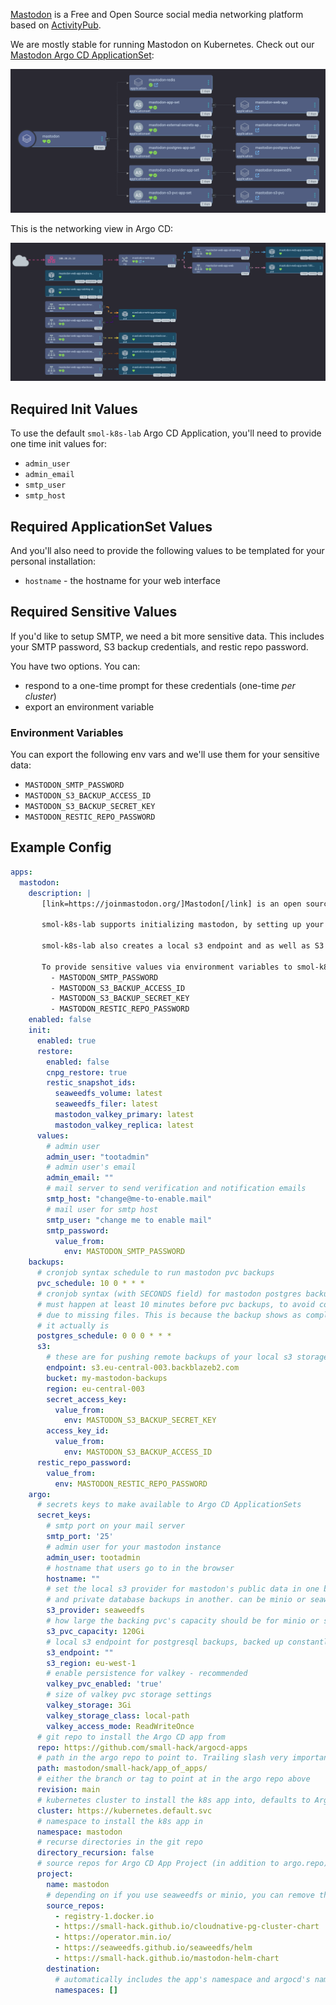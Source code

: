 [Mastodon](https://joinmastodon.org/) is a Free and Open Source social media networking platform based on [ActivityPub](https://www.w3.org/TR/activitypub/).

We are mostly stable for running Mastodon on Kubernetes. Check out our [Mastodon Argo CD ApplicationSet](https://github.com/small-hack/argocd-apps/tree/main/mastodon/small-hack):

<a href="../../assets/images/screenshots/mastodon_screenshot.png">
<img src="../../assets/images/screenshots/mastodon_screenshot.png" alt="screenshot of the mastodon applicationset in Argo CD's web interface using the tree mode view. the main mastodon app has 6 child apps: mastodon-valkey, mastodon-app-set with child mastodon-web-app, mastodon-external-secrets-appset with child mastodon-external-secrets, mastodon-postgres-app-set with child mastodon-postgres-cluster, mastodon-s3-provider-app-set with child mastodon-seaweedfs, and mastodon-s3-pvc-appset with child mastodon-s3-pvc.">
</a>

This is the networking view in Argo CD:

<a href="../../assets/images/screenshots/mastodon_networking_screenshot.png">
<img src="../../assets/images/screenshots/mastodon_networking_screenshot.png" alt="screenshot of the mastodon applicationset in Argo CD's web interface using the networking tree mode view. it shows the flow of cloud to ip address to mastodon-web-app ingress to two services mastodon-web-app-streaming and mastodon-web-app-web which each go to their respective pods. There's also additional services and pods outside of that flow. pods masotdon-web-app-media and masotdon-web-app-sidekiq have no children. 2 elastic search services have the same elastic search pod child. and then there's an additional 3 matching elastic search service and pod pairs">
</a>

## Required Init Values

To use the default `smol-k8s-lab` Argo CD Application, you'll need to provide one time init values for:

- `admin_user`
- `admin_email`
- `smtp_user`
- `smtp_host`

## Required ApplicationSet Values

And you'll also need to provide the following values to be templated for your personal installation:

- `hostname` - the hostname for your web interface

## Required Sensitive Values

If you'd like to setup SMTP, we need a bit more sensitive data. This includes your SMTP password, S3 backup credentials, and restic repo password.

You have two options. You can:

- respond to a one-time prompt for these credentials (one-time _per cluster_)
- export an environment variable

### Environment Variables

You can export the following env vars and we'll use them for your sensitive data:

- `MASTODON_SMTP_PASSWORD`
- `MASTODON_S3_BACKUP_ACCESS_ID`
- `MASTODON_S3_BACKUP_SECRET_KEY`
- `MASTODON_RESTIC_REPO_PASSWORD`

## Example Config

```yaml
apps:
  mastodon:
    description: |
       [link=https://joinmastodon.org/]Mastodon[/link] is an open source self hosted social media network.

       smol-k8s-lab supports initializing mastodon, by setting up your hostname, SMTP credentials, valkey credentials, postgresql credentials, and an admin user credentials. We pass all credentials as secrets in the namespace and optionally save them to Bitwarden.

       smol-k8s-lab also creates a local s3 endpoint and as well as S3 bucket and credentials if you enable set mastodon.argo.secret_keys.s3_provider to "minio" or "seaweedfs". Both seaweedfs and minio require you to specify a remote s3 endpoint, bucket, region, and accessID/secretKey so that we can make sure you have remote backups.

       To provide sensitive values via environment variables to smol-k8s-lab use:
         - MASTODON_SMTP_PASSWORD
         - MASTODON_S3_BACKUP_ACCESS_ID
         - MASTODON_S3_BACKUP_SECRET_KEY
         - MASTODON_RESTIC_REPO_PASSWORD
    enabled: false
    init:
      enabled: true
      restore:
        enabled: false
        cnpg_restore: true
        restic_snapshot_ids:
          seaweedfs_volume: latest
          seaweedfs_filer: latest
          mastodon_valkey_primary: latest
          mastodon_valkey_replica: latest
      values:
        # admin user
        admin_user: "tootadmin"
        # admin user's email
        admin_email: ""
        # mail server to send verification and notification emails
        smtp_host: "change@me-to-enable.mail"
        # mail user for smtp host
        smtp_user: "change me to enable mail"
        smtp_password:
          value_from:
            env: MASTODON_SMTP_PASSWORD
    backups:
      # cronjob syntax schedule to run mastodon pvc backups
      pvc_schedule: 10 0 * * *
      # cronjob syntax (with SECONDS field) for mastodon postgres backups
      # must happen at least 10 minutes before pvc backups, to avoid corruption
      # due to missing files. This is because the backup shows as completed before
      # it actually is
      postgres_schedule: 0 0 0 * * *
      s3:
        # these are for pushing remote backups of your local s3 storage, for speed and cost optimization
        endpoint: s3.eu-central-003.backblazeb2.com
        bucket: my-mastodon-backups
        region: eu-central-003
        secret_access_key:
          value_from:
            env: MASTODON_S3_BACKUP_SECRET_KEY
        access_key_id:
          value_from:
            env: MASTODON_S3_BACKUP_ACCESS_ID
      restic_repo_password:
        value_from:
          env: MASTODON_RESTIC_REPO_PASSWORD
    argo:
      # secrets keys to make available to Argo CD ApplicationSets
      secret_keys:
        # smtp port on your mail server
        smtp_port: '25'
        # admin user for your mastodon instance
        admin_user: tootadmin
        # hostname that users go to in the browser
        hostname: ""
        # set the local s3 provider for mastodon's public data in one bucket
        # and private database backups in another. can be minio or seaweedfs
        s3_provider: seaweedfs
        # how large the backing pvc's capacity should be for minio or seaweedfs
        s3_pvc_capacity: 120Gi
        # local s3 endpoint for postgresql backups, backed up constantly
        s3_endpoint: ""
        s3_region: eu-west-1
        # enable persistence for valkey - recommended
        valkey_pvc_enabled: 'true'
        # size of valkey pvc storage settings
        valkey_storage: 3Gi
        valkey_storage_class: local-path
        valkey_access_mode: ReadWriteOnce
      # git repo to install the Argo CD app from
      repo: https://github.com/small-hack/argocd-apps
      # path in the argo repo to point to. Trailing slash very important!
      path: mastodon/small-hack/app_of_apps/
      # either the branch or tag to point at in the argo repo above
      revision: main
      # kubernetes cluster to install the k8s app into, defaults to Argo CD default
      cluster: https://kubernetes.default.svc
      # namespace to install the k8s app in
      namespace: mastodon
      # recurse directories in the git repo
      directory_recursion: false
      # source repos for Argo CD App Project (in addition to argo.repo)
      project:
        name: mastodon
        # depending on if you use seaweedfs or minio, you can remove the other source repo
        source_repos:
          - registry-1.docker.io
          - https://small-hack.github.io/cloudnative-pg-cluster-chart
          - https://operator.min.io/
          - https://seaweedfs.github.io/seaweedfs/helm
          - https://small-hack.github.io/mastodon-helm-chart
        destination:
          # automatically includes the app's namespace and argocd's namespace
          namespaces: []
```
